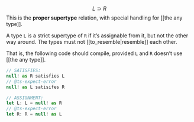 $$ L \supset R $$
This is the **proper supertype** relation, with special handling for [[the any type]]. 

A type `L` is a strict supertype of `R` if it’s assignable from it, but not the other way around. The types must not [[to_resemble|resemble]] each other.

That is, the following code should compile, provided `L` and `R` doesn’t use [[the any type]].
```ts
// SATISFIES:
null! as R satisfies L
// @ts-expect-error
null! as L satisifes R

// ASSIGNMENT:
let L: L = null! as R
// @ts-expect-error
let R: R = null! as L
```
